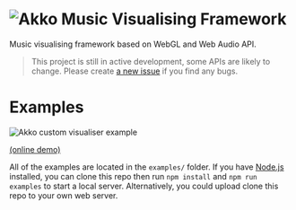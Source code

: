 # ![Akko Music Visualising Framework](https://s3-eu-central-1.amazonaws.com/foxypanda-ghost/2017/08/akko.png)

Music visualising framework based on WebGL and Web Audio API.

> This project is still in active development, some APIs are likely to change. Please create [a new issue](https://github.com/TimboKZ/Akko/issues) if you find any bugs.

# Examples

![Akko custom visualiser example](https://s3-eu-central-1.amazonaws.com/foxypanda-ghost/2017/08/Akko-Custom-Visualiser.png)

[(online demo)](https://demos.kawaiidesu.me/akko/)

All of the examples are located in the `examples/` folder. If you have [Node.js](https://nodejs.org/en/) installed, you can clone this repo then run `npm install` and `npm run examples` to start a local server. Alternatively, you could upload clone this repo to your own web server.